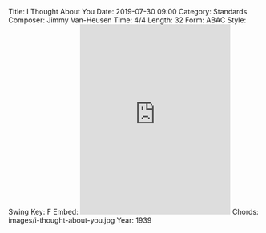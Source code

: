 Title: I Thought About You
Date: 2019-07-30 09:00
Category: Standards
Composer: Jimmy Van-Heusen
Time: 4/4
Length: 32
Form: ABAC
Style: Swing
Key: F
Embed: <iframe src="https://open.spotify.com/embed/playlist/0My92ULlNKPT2A7DaQ08Qh" width="300" height="380" frameborder="0" allowtransparency="true" allow="encrypted-media"></iframe>
Chords: images/i-thought-about-you.jpg
Year: 1939
